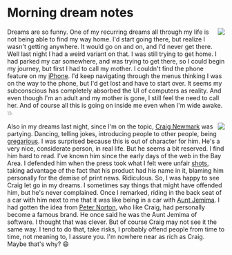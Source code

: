 # Morning dream notes
<img src="http://scripting.com/2015/06/24/davescoffee.png" border="0" align="right">Dreams are so funny. One of my recurring dreams all through my life is not being able to find my way home. I'd start going there, but realize I wasn't getting anywhere. It would go on and on, and I'd never get there. Well last night I had a weird variant on that. I was still trying to get home. I had parked my car somewhere, and was trying to get there, so I could begin my journey, but first I had to call my mother. I couldn't find the phone feature on my <a href="https://duckduckgo.com/?q=site%3Ascripting.com+iphone&t=h_&ia=web">iPhone</a>. I'd keep navigating through the menus thinking I was on the way to the phone, but I'd get lost and have to start over. It seems my subconscious has completely absorbed the UI of computers as reality. And even though I'm an adult and my mother is gone, I still feel the need to call her. And of course all this is going on inside me even when I'm wide awake. :boom:

<img src="http://scripting.com/images/2019/10/30/craigNewmark.png" border="0" align="right">Also in my dreams last night, since I'm on the topic, <a href="https://en.wikipedia.org/wiki/Craig_Newmark">Craig Newmark</a> was partying. Dancing, telling jokes, introducing people to other people, being <a href="http://thesaurus.land/?word=gregarious">gregarious</a>. I was surprised because this is out of character for him. He's a very nice, considerate person, in real life. But he seems a bit reserved. I find him hard to read. I've known him since the early days of the web in the Bay Area. I defended him when the press took what I felt were unfair <a href="https://duckduckgo.com/?q=%22craigslist+killer%22&t=h_&ia=web">shots</a>, taking advantage of the fact that his product had his name in it, blaming him personally for the demise of print news. Ridiculous. So, I was happy to see Craig let go in my dreams. I sometimes say things that might have offended him, but he's never complained. Once I remarked, riding in the back seat of a car with him next to me that it was like being in a car with <a href="https://en.wikipedia.org/wiki/Aunt_Jemima">Aunt Jemima</a>. I had gotten the idea from <a href="https://en.wikipedia.org/wiki/Peter_Norton">Peter Norton</a>, who like Craig, had personally become a famous brand. He once said he was the Aunt Jemima of software. I thought that was clever. But of course Craig may not see it the same way. I tend to do that, take risks, I probably offend people from time to time, not meaning to, I assure you. I'm nowhere near as rich as Craig. Maybe that's why? :smile:

